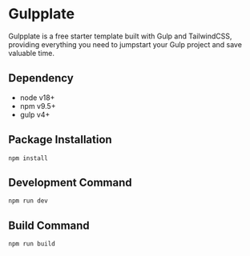 # Gulpplate

Gulpplate is a free starter template built with Gulp and TailwindCSS, providing everything you need to jumpstart your Gulp project and save valuable time.

## Dependency

- node v18+
- npm v9.5+
- gulp v4+

## Package Installation

```
npm install
```

## Development Command

```
npm run dev
```

## Build Command

```
npm run build
```
